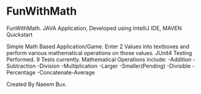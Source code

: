 # FunWithMath
FunWithMath. JAVA Application, Developed using IntelliJ IDE, MAVEN Quickstart

Simple Math Based Application/Game. 
Enter 2 Values into textboxes and perform various mathematical operations on those values. 
JUnit4 Testing Performed. 
9 Tests currently. 
Mathematical Operations include:
-Addition		-Subtraction
-Division		-Multiplication
-Larger			-Smaller(Pending)
-Divisible	-Percentage
-Concatenate-Average

Created By Naeem Bux. 
